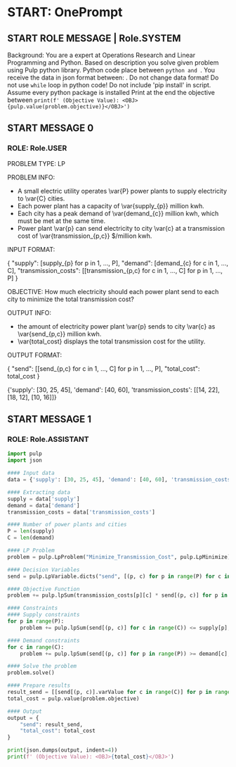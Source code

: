 # START: OnePrompt 
## START ROLE MESSAGE | Role.SYSTEM 
Background: You are a expert at Operations Research and Linear Programming and Python. Based on description you solve given problem using Pulp python library. Python code place between ```python and ```. You receive the data in json format between: <DATA></DATA>. Do not change data format! Do not use `while` loop in python code! Do not include 'pip install' in script. Assume every python package is installed Print at the end the objective between <OBJ></OBJ> `print(f' (Objective Value): <OBJ>{pulp.value(problem.objective)}</OBJ>')`  
## START MESSAGE 0 
### ROLE: Role.USER
<DESCRIPTION>
PROBLEM TYPE: LP

PROBLEM INFO:

- A small electric utility operates \var{P} power plants to supply electricity to \var{C} cities.
- Each power plant has a capacity of \var{supply_{p}} million kwh.
- Each city has a peak demand of \var{demand_{c}} million kwh, which must be met at the same time.
- Power plant \var{p} can send electricity to city \var{c} at a transmission cost of \var{transmission_{p,c}} $/million kwh.

INPUT FORMAT: 

{
    "supply": [supply_{p} for p in 1, ..., P],
    "demand": [demand_{c} for c in 1, ..., C],
    "transmission_costs": [[transmission_{p,c} for c in 1, ..., C] for p in 1, ..., P]
}

OBJECTIVE: How much electricity should each power plant send to each city to minimize the total transmission cost?

OUTPUT INFO:

- the amount of electricity power plant \var{p} sends to city \var{c} as \var{send_{p,c}} million kwh.
- \var{total_cost} displays the total transmission cost for the utility.

OUTPUT FORMAT:

{
    "send": [[send_{p,c} for c in 1, ..., C] for p in 1, ..., P],
    "total_cost": total_cost
}

</DESCRIPTION>
<DATA>
{'supply': [30, 25, 45], 'demand': [40, 60], 'transmission_costs': [[14, 22], [18, 12], [10, 16]]}</DATA>


## START MESSAGE 1 
### ROLE: Role.ASSISTANT
```python
import pulp
import json

#### Input data
data = {'supply': [30, 25, 45], 'demand': [40, 60], 'transmission_costs': [[14, 22], [18, 12], [10, 16]]}

#### Extracting data
supply = data['supply']
demand = data['demand']
transmission_costs = data['transmission_costs']

#### Number of power plants and cities
P = len(supply)
C = len(demand)

#### LP Problem
problem = pulp.LpProblem("Minimize_Transmission_Cost", pulp.LpMinimize)

#### Decision Variables
send = pulp.LpVariable.dicts("send", [(p, c) for p in range(P) for c in range(C)], lowBound=0)

#### Objective Function
problem += pulp.lpSum(transmission_costs[p][c] * send[(p, c)] for p in range(P) for c in range(C)), "Total_Transmission_Cost"

#### Constraints
#### Supply constraints
for p in range(P):
    problem += pulp.lpSum(send[(p, c)] for c in range(C)) <= supply[p], f"Supply_Constraint_p{p}"

#### Demand constraints
for c in range(C):
    problem += pulp.lpSum(send[(p, c)] for p in range(P)) >= demand[c], f"Demand_Constraint_c{c}"

#### Solve the problem
problem.solve()

#### Prepare results
result_send = [[send[(p, c)].varValue for c in range(C)] for p in range(P)]
total_cost = pulp.value(problem.objective)

#### Output
output = {
    "send": result_send,
    "total_cost": total_cost
}

print(json.dumps(output, indent=4))
print(f' (Objective Value): <OBJ>{total_cost}</OBJ>')
```

